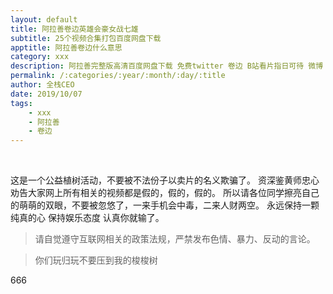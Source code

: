 ```yaml
---
layout: default
title: 阿拉善卷边英雄会豪女战七雄
subtitle: 25个视频合集打包百度网盘下载
apptitle: 阿拉善卷边什么意思
category: xxx
description: 阿拉善完整版高清百度网盘下载 免费twitter 卷边 B站看片指日可待 微博 卷边 阿拉善 英雄会 2019 国庆 阿拉善沙漠SUV越野
permalink: /:categories/:year/:month/:day/:title
author: 全栈CEO
date: 2019/10/07
tags:
    - xxx
	- 阿拉善
	- 卷边
---
```

<br>

这是一个公益植树活动，不要被不法份子以卖片的名义欺骗了。
资深鉴黄师忠心劝告大家网上所有相关的视频都是假的，假的，假的。
所以请各位同学擦亮自己的萌萌的双眼，不要被忽悠了，一来手机会中毒，二来人财两空。
永远保持一颗 纯真的心 保持娱乐态度 认真你就输了。

> 请自觉遵守互联网相关的政策法规，严禁发布色情、暴力、反动的言论。  


> 你们玩归玩不要压到我的梭梭树


666

